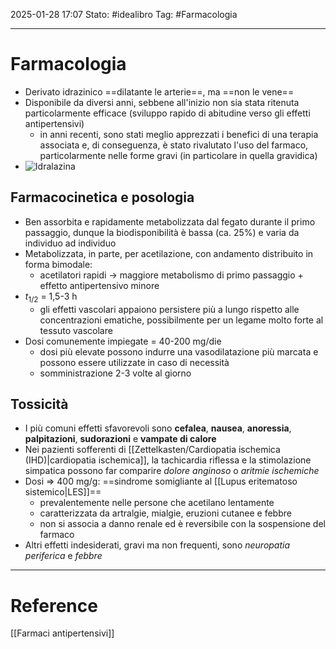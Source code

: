 2025-01-28 17:07
Stato: #idealibro 
Tag: #Farmacologia

---
# Farmacologia
- Derivato idrazinico ==dilatante le arterie==, ma ==non le vene==
- Disponibile da diversi anni, sebbene all'inizio non sia stata ritenuta particolarmente efficace (sviluppo rapido di abitudine verso gli effetti antipertensivi)
	- in anni recenti, sono stati meglio apprezzati i benefici di una terapia associata e, di conseguenza, è stato rivalutato l'uso del farmaco, particolarmente nelle forme gravi (in particolare in quella gravidica)
- ![Idralazina](https://i.imgur.com/o0P2Q5Q.png)
## Farmacocinetica e posologia
- Ben assorbita e rapidamente metabolizzata dal fegato durante il primo passaggio, dunque la biodisponibilità è bassa (ca. 25%) e varia da individuo ad individuo
- Metabolizzata, in parte, per acetilazione, con andamento distribuito in forma bimodale:
	- acetilatori rapidi → maggiore metabolismo di primo passaggio + effetto antipertensivo minore
- $t_{1/2}$ = 1,5-3 h
	- gli effetti vascolari appaiono persistere più a lungo rispetto alle concentrazioni ematiche, possibilmente per un legame molto forte al tessuto vascolare
- Dosi comunemente impiegate = 40-200 mg/die
	- dosi più elevate possono indurre una vasodilatazione più marcata e possono essere utilizzate in caso di necessità
	- somministrazione 2-3 volte al giorno
## Tossicità
- I più comuni effetti sfavorevoli sono **cefalea**, **nausea**, **anoressia**, **palpitazioni**, **sudorazioni** e **vampate di calore**
- Nei pazienti sofferenti di [[Zettelkasten/Cardiopatia ischemica (IHD)|cardiopatia ischemica]], la tachicardia riflessa e la stimolazione simpatica possono far comparire *dolore anginoso* o *aritmie ischemiche*
- Dosi => 400 mg/g: ==sindrome somigliante al [[Lupus eritematoso sistemico|LES]]==
	- prevalentemente nelle persone che acetilano lentamente
	- caratterizzata da artralgie, mialgie, eruzioni cutanee e febbre
	- non si associa a danno renale ed è reversibile con la sospensione del farmaco
- Altri effetti indesiderati, gravi ma non frequenti, sono *neuropatia periferica* e *febbre*






---
# Reference
[[Farmaci antipertensivi]]